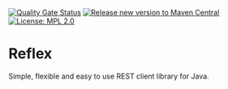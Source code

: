 [![Quality Gate Status](https://sonarcloud.io/api/project_badges/measure?project=bitshifted_reflex&metric=alert_status)](https://sonarcloud.io/summary/new_code?id=bitshifted_reflex)
[![Release new version to Maven Central](https://github.com/bitshifted/reflex/actions/workflows/build-pipeline.yml/badge.svg)](https://github.com/bitshifted/reflex/actions/workflows/build-pipeline.yml)
[![License: MPL 2.0](https://img.shields.io/badge/License-MPL_2.0-brightgreen.svg)](https://opensource.org/licenses/MPL-2.0)

# Reflex

Simple, flexible and easy to use REST client library for Java.

